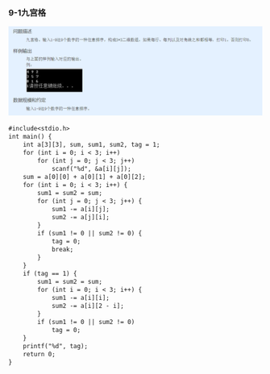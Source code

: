 ### 9-1九宫格

![](https://github.com/wkrkk/RandomPictures/blob/master/%E8%93%9D%E6%A1%A5%E6%9D%AF/TIM%E6%88%AA%E5%9B%BE20190302092146.png?raw=true)

```
#include<stdio.h>
int main() {
	int a[3][3], sum, sum1, sum2, tag = 1;
	for (int i = 0; i < 3; i++)
		for (int j = 0; j < 3; j++)
			scanf("%d", &a[i][j]);
	sum = a[0][0] + a[0][1] + a[0][2];
	for (int i = 0; i < 3; i++) {
		sum1 = sum2 = sum;
		for (int j = 0; j < 3; j++) {
			sum1 -= a[i][j];
			sum2 -= a[j][i];
		}
		if (sum1 != 0 || sum2 != 0) {
			tag = 0;
			break;
		}
	}
	if (tag == 1) {
		sum1 = sum2 = sum;
		for (int i = 0; i < 3; i++) {
			sum1 -= a[i][i];
			sum2 -= a[i][2 - i];
		}
		if (sum1 != 0 || sum2 != 0)
			tag = 0;
	}
	printf("%d", tag);
	return 0;
}
```

